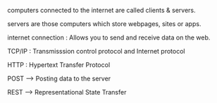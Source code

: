 computers connected to the internet are called clients & servers.

servers are those computers which store webpages, sites or apps.

internet connection : Allows you to send and receive data on the web.

TCP/IP : Transmisssion control protocol
and Internet protocol

HTTP : Hypertext Transfer Protocol



POST --> Posting data to the server  

REST --> Representational State Transfer

<!-- Authorization : what we are allowed to do and what we are not -->